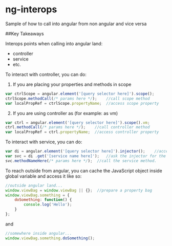 # ng-interops
Sample of how to call into angular from non angular and vice versa

##Key Takeaways

Interops points when calling into angular land:
- controller
- service
- etc.

To interact with controller, you can do:

1. If you are placing your properties and methods in scope
```javascript
var ctrlScope = angular.element('[query selector here]').scope();
ctrlScope.methodCall(/* params here */);    //call scope method
var localPropRef = ctrlScope.propertyName;  //access scope property
```
2. If you are using controller as (for example: as vm)
```javascript
var ctrl = angular.element('[query selector here]').scope().vm;
ctrl.methodCall(/* params here */);    //call controller method
var localPropRef = ctrl.propertyName;  //access controller property
```

To interact with service, you can do:
```javascript
var di = angular.element('[query selector here]').injector();    //access the ng injector for that element  
var svc = di .get('[service name here]');   //ask the injector for the service
svc.methodNameHere(/* params here */);  //call the service method.
```

To reach outside from angular, you can cache the JavaScript object inside global variable and access it like so:
```javascript
//outside angular land...
window.viewBag = window.viewBag || {};  //prepare a property bag
window.viewBag.something = {
    doSomething: function() {
        console.log('Hello');
    }
};
```
and
```javascript
//somewhere inside angular...
window.viewBag.something.doSomething();
```